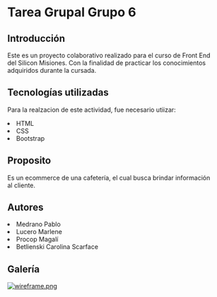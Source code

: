 # Tarea Grupal Grupo 6 
## Introducción
Este es un proyecto colaborativo realizado para el curso de Front End <br>
del Silicon Misiones. Con la finalidad de practicar los conocimientos <br>
adquiridos durante la cursada. 

## Tecnologías utilizadas
Para la realzacion de este actividad, fue necesario utiizar:
<li>HTML</li>
<li>CSS</li>
<li>Bootstrap</li>

## Proposito
Es un ecommerce de una cafetería, el cual busca brindar información <br>
al cliente.

## Autores
<li>Medrano Pablo</li>
<li>Lucero Marlene</li>
<li>Procop Magalí</li>
<li>Betlienski Carolina Scarface</li>

## Galería
[![wireframe.png](https://i.postimg.cc/8cWmgDg6/wireframe.png)](https://postimg.cc/GTLyvW2L)
